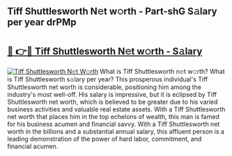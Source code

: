 ## Tiff Shuttlesworth N𝚎t w𝚘rth - Part-shG S𝚊lary per year drPMp

# <h2><a href="http://gc1jyg.nevu.top/?p=Tiff+Shuttlesworth">🔗 👉🔴 Tiff Shuttlesworth N𝚎t w𝚘rth - S𝚊lary</a></h2>

[![Tiff Shuttlesworth N𝚎t W𝚘rth](https://i.imgur.com/Oavwk0R.jpeg)](http://gc1jyg.nevu.top/?p=Tiff+Shuttlesworth)
What is Tiff Shuttlesworth n𝚎t w𝚘rth? What is Tiff Shuttlesworth s𝚊lary per year?
This prosperous individual's Tiff Shuttlesworth net worth is considerable, positioning him among the industry's most well-off. His salary is impressive, but it is eclipsed by Tiff Shuttlesworth net worth, which is believed to be greater due to his varied business activities and valuable real estate assets. With a Tiff Shuttlesworth net worth that places him in the top echelons of wealth, this man is famed for his business acumen and financial savvy. With a Tiff Shuttlesworth net worth in the billions and a substantial annual salary, this affluent person is a leading demonstration of the power of hard labor, commitment, and financial acumen.
